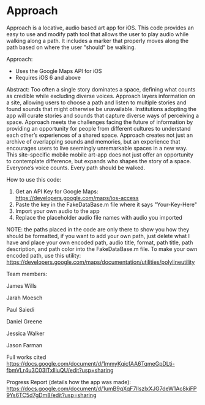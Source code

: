 Approach
========

Approach is a locative, audio based art app for iOS. This code provides an easy to use and modify path tool that allows the user to play audio while walking along a path. It includes a marker that properly moves along the path based on where the user "should" be walking.

Approach:
- Uses the Google Maps API for iOS
- Requires iOS 6 and above

Abstract:
Too often a single story dominates a space, defining what counts as credible while excluding diverse voices. Approach layers information on a site, allowing users to choose a path and listen to multiple stories and found sounds that might otherwise be unavailable. Institutions adopting the app will curate stories and sounds that capture diverse ways of perceiving a space. Approach meets the challenges facing the future of information by providing an opportunity for people from different cultures to understand each other’s experiences of a shared space. Approach creates not just an archive of overlapping sounds and memories, but an experience that encourages users to live seemingly unremarkable spaces in a new way. This site-specific mobile mobile art-app does not just offer an opportunity to contemplate difference, but expands who shapes the story of a space. Everyone’s voice counts. Every path should be walked.

How to use this code:
1. Get an API Key for Google Maps: https://developers.google.com/maps/ios-access
2. Paste the key in the FakeDataBase.m file where it says "Your-Key-Here"
3. Import your own audio to the app
4. Replace the placeholder audio file names with audio you imported

NOTE: the paths placed in the code are only there to show you how they should be formatted, if you want to add your own path, just delete what I have and place your own encoded path, audio title, format, path title, path description, and path color into the FakeDataBase.m file. To make your own encoded path, use this utility: https://developers.google.com/maps/documentation/utilities/polylineutility

Team members:

James Wills

Jarah Moesch

Paul Saiedi

Daniel Greene

Jessica Walker

Jason Farman

Full works cited https://docs.google.com/document/d/1mmyKqicfAA6TqmeGpDLti-fbmVLr4u3C03ITxlliuQU/edit?usp=sharing

Progress Report (details how the app was made): https://docs.google.com/document/d/1umB9qXqF7IlszlxXJG7deW1Ac8kiFP9Ys6TC5d7gDm8/edit?usp=sharing


